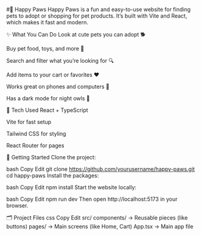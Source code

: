 #🐾 Happy Paws
Happy Paws is a fun and easy-to-use website for finding pets to adopt or shopping for pet products. It’s built with Vite and React, which makes it fast and modern.

✨ What You Can Do
Look at cute pets you can adopt 🐕

Buy pet food, toys, and more 🛒

Search and filter what you’re looking for 🔍

Add items to your cart or favorites ❤️

Works great on phones and computers 📱

Has a dark mode for night owls 🌙

🔧 Tech Used
React + TypeScript

Vite for fast setup

Tailwind CSS for styling

React Router for pages

🚀 Getting Started
Clone the project:

bash
Copy
Edit
git clone https://github.com/yourusername/happy-paws.git
cd happy-paws
Install the packages:

bash
Copy
Edit
npm install
Start the website locally:

bash
Copy
Edit
npm run dev
Then open http://localhost:5173 in your browser.

🗂️ Project Files
css
Copy
Edit
src/
  components/  → Reusable pieces (like buttons)
  pages/       → Main screens (like Home, Cart)
  App.tsx      → Main app file
